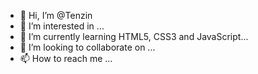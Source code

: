 - 👋 Hi, I’m @Tenzin
- 👀 I’m interested in ...
- 🌱 I’m currently learning HTML5, CSS3 and JavaScript...
- 💞️ I’m looking to collaborate on ...
- 📫 How to reach me ...

<!---
lekdup/lekdup is a ✨ special ✨ repository because its `README.md` (this file) appears on your GitHub profile.
You can click the Preview link to take a look at your changes.
--->
